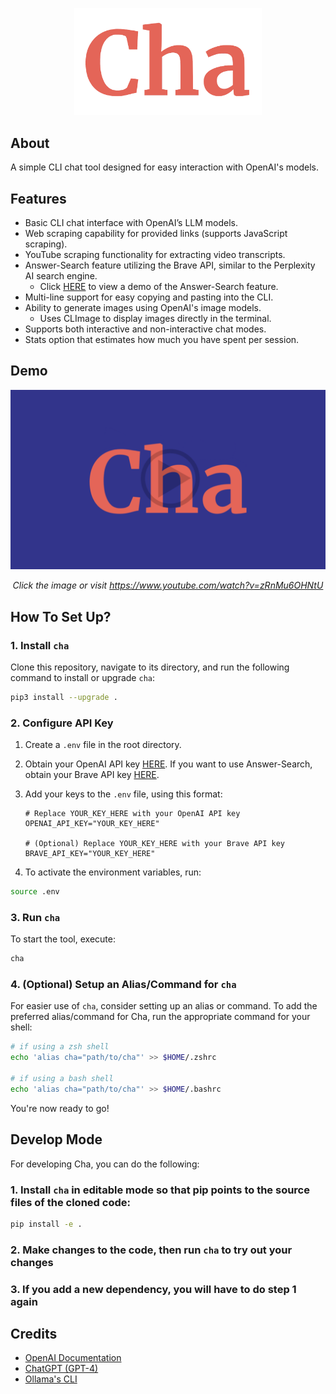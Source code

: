 <p align="center">
    <img width="300" src="./assets/logo.png">
</p>

## About

A simple CLI chat tool designed for easy interaction with OpenAI's models.

## Features

- Basic CLI chat interface with OpenAI’s LLM models.
- Web scraping capability for provided links (supports JavaScript scraping).
- YouTube scraping functionality for extracting video transcripts.
- Answer-Search feature utilizing the Brave API, similar to the Perplexity AI search engine.
    - Click [HERE](https://www.youtube.com/watch?v=pTHk5G6TzH4) to view a demo of the Answer-Search feature.
- Multi-line support for easy copying and pasting into the CLI.
- Ability to generate images using OpenAI's image models.
    - Uses CLImage to display images directly in the terminal.
- Supports both interactive and non-interactive chat modes.
- Stats option that estimates how much you have spent per session.

## Demo

<div align="center">

[![Demo Video](./assets/thumbnail.png)](https://www.youtube.com/watch?v=zRnMu6OHNtU)

*Click the image or visit https://www.youtube.com/watch?v=zRnMu6OHNtU*

</div>

## How To Set Up?

### 1. Install `cha`

Clone this repository, navigate to its directory, and run the following command to install or upgrade `cha`:

```bash
pip3 install --upgrade .
```

### 2. Configure API Key

1. Create a `.env` file in the root directory.

2. Obtain your OpenAI API key [HERE](https://platform.openai.com/api-keys). If you want to use Answer-Search, obtain your Brave API key [HERE](https://brave.com/search/api/).

3. Add your keys to the `.env` file, using this format:

    ```env
    # Replace YOUR_KEY_HERE with your OpenAI API key
    OPENAI_API_KEY="YOUR_KEY_HERE"

    # (Optional) Replace YOUR_KEY_HERE with your Brave API key
    BRAVE_API_KEY="YOUR_KEY_HERE"
    ```

4. To activate the environment variables, run:

```bash
source .env
```

### 3. Run `cha`

To start the tool, execute:

```bash
cha
```

### 4. (Optional) Setup an Alias/Command for `cha`

For easier use of `cha`, consider setting up an alias or command. To add the preferred alias/command for Cha, run the appropriate command for your shell:

```bash
# if using a zsh shell
echo 'alias cha="path/to/cha"' >> $HOME/.zshrc

# if using a bash shell
echo 'alias cha="path/to/cha"' >> $HOME/.bashrc
```

You're now ready to go!

## Develop Mode

For developing Cha, you can do the following:

### 1. Install `cha` in editable mode so that pip points to the source files of the cloned code:

```bash
pip install -e .
```

### 2. Make changes to the code, then run `cha` to try out your changes

### 3. If you add a new dependency, you will have to do step 1 again

## Credits

- [OpenAI Documentation](https://platform.openai.com/docs/introduction)
- [ChatGPT (GPT-4)](https://chat.openai.com/)
- [Ollama's CLI](https://ollama.com/)

